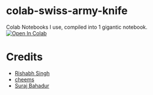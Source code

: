 # colab-swiss-army-knife
Colab Notebooks I use, compiled into 1 gigantic notebook.
<br>
<a href="https://colab.research.google.com/github/lem6ns/colab-swiss-army-knife/blob/master/lemons' swiss army knife for Colab.ipynb" target="_parent\"><img src="https://colab.research.google.com/assets/colab-badge.svg" alt="Open In Colab"/></a>

# Credits
- [Rishabh Singh](https://github.com/r12habh)
- [cheems](https://github.com/cheems)
- [Suraj Bahadur](https://github.com/surajbahadur591)
